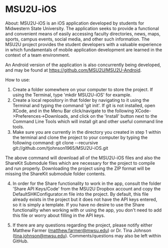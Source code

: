 MSU2U-iOS
=========

About:
MSU2U-iOS is an iOS application developed by students for Midwestern State University. The application seeks to provide a functional and convenient means of easily accessing faculty directories, news, maps, sports, campus events, social media, and other such information. The MSU2U project provides the student developers with a valuable experience in which fundamentals of mobile application development are learned in the context of a team environment.

An Android version of the application is also concurrently being developed, and may be found at https://github.com/MSU2U/MSU2U-Android.

How to use:

1. Create a folder somewhere on your computer to store the project. If using the Terminal, type 'mkdir MSU2U-iOS' for example.
2. Create a local repository in that folder by navigating to it using the Terminal and typing the command 'git init'. If git is not installed, open XCode, and in the Menu Bar click/navigate to the following XCode->Preferences->Downloads, and click on the 'Install' button next to the Command Line Tools which will install git and other useful command line tools.
3. Make sure you are currently in the directory you created in step 1 within the terminal and clone the project to your computer by typing the following command:
    git clone --recursive git://github.com/tjohnson1965/MSU2U-iOS.git

The above command will download all of the MSU2U-iOS files and also the ShareKit Submodule files which are necessary for the project to compile and run properly. Downloading the project using the ZIP format will be missing the ShareKit submodule folder contents.

4. In order for the Share functionality to work in the app, consult the folder 'Share API Keys/Code' from the MSU2U Dropbox account and copy the DefaultSHKConfigurator.m file into the project. By default, this file already exists in the project but it does not have the API keys entered, so it is simply a template. If you have no desire to use the Share functionality when working with or using the app, you don't need to add this file or worry about filling in the API keys.

5. If there are any questions regarding the project, please notify either Matthew Farmer (matthew.farmer@mwsu.edu) or Dr. Tina Johnson (tina.johnson@mwsu.edu). Comments/questions may also be left within GitHub.
